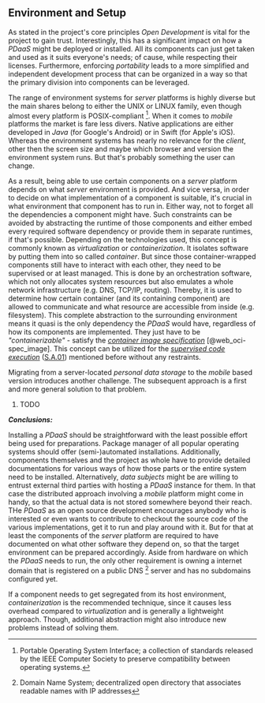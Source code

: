 ## Environment and Setup



As stated in the project's core principles *Open Development* is vital for the project to gain 
trust. Interestingly, this has a significant impact on how a *PDaaS* might be deployed or installed. 
All its components can just get taken and used as it suits everyone's needs; of cause, while 
respecting their licenses. Furthermore, enforcing *portability* leads to a more simplified and 
independent development process that can be organized in a way so that the primary division into 
components can be leveraged. 

The range of environment systems for *server* platforms is highly diverse but the main shares belong
to either the UNIX or LINUX family, even though almost every platform is POSIX-compliant 
[^abbr_posix]. When it comes to *mobile* platforms the market is fare less divers. Native 
applications are either developed in *Java* (for Google's Android) or in Swift (for Apple's iOS).
Whereas the environment systems has nearly no relevance for the *client*, other then the screen size 
and maybe which browser and version the environment system runs. But that's probably something the
user can change.

As a result, being able to use certain components on a *server* platform depends on what *server* 
environment is provided. And vice versa, in order to decide on what implementation of a component is 
suitable, it's crucial in what environment that component has to run in. Either way, not to forget 
all the dependencies a component might have.
Such constraints can be avoided by abstracting the runtime of those components and either embed 
every required software dependency or provide them in separate runtimes, if that's possible. 
Depending on the technologies used, this concept is commonly known as *virtualization* or 
*containerization*. It isolates software by putting them into so called *container*. But since 
those container-wrapped components still have to interact with each other, they need to be 
supervised or at least managed. This is done by an orchestration software, which not only allocates 
system resources but also emulates a whole network infrastructure (e.g. DNS, TCP/IP, routing).
Thereby, it is used to determine how certain container (and its containing component) are allowed 
to communicate and what resource are accessible from inside (e.g. filesystem). This complete 
abstraction to the surrounding environment means it quasi is the only dependency the *PDaaS* would
have, regardless of how its components are implemented. They just have to be *"containerizable"* - 
satisfy the *[container image specification](#link-container)* [@web_oci-spec_image].
This concept can be utilized for the *[supervised code execution](#supervised-data-access)* 
([S.A.01](#sa01)) mentioned before without any restraints.
 
Migrating from a server-located *personal data storage* to the *mobile* based version introduces 
another challenge. The subsequent approach is a first and more general solution to that problem.

1.  TODO



*__Conclusions:__*

Installing a *PDaaS* should be straightforward with the least possible effort being used for 
preparations. Package manager of all popular operating systems should offer (semi-)automated 
installations. Additionally, components themselves and the project as whole have to provide detailed 
documentations for various ways of how those parts or the entire system need to be installed.
Alternatively, *data subjects* might be are willing to entrust external third parties with hosting 
a *PDaaS* instance for them. In that case the distributed approach involving a *mobile* 
platform might come in handy, so that the actual data is not stored somewhere beyond their reach.
THe *PDaaS* as an open source development encourages anybody who is interested or even wants to 
contribute to checkout the source code of the various implementations, get it to run and play around 
with it. But for that at least the components of the *server* platform are required to have 
documented on what other software they depend on, so that the target environment can be prepared 
accordingly.
Aside from hardware on which the *PDaaS* needs to run, the only other requirement is owning a
internet domain that is registered on a public DNS [^abbr_dns] server and has no subdomains 
configured yet.

If a component needs to get segregated from its host environment, *containerization* is the 
recommended technique, since it causes less overhead compared to *virtualization* and is generally 
a lightweight approach. Though, additional abstraction might also introduce new problems instead of 
solving them.



[^abbr_posix]: Portable Operating System Interface; a collection of standards released by the IEEE 
    Computer Society to preserve compatibility between operating systems.
    
[^abbr_dns]: Domain Name System; decentralized open directory that associates readable names with IP 
    addresses
